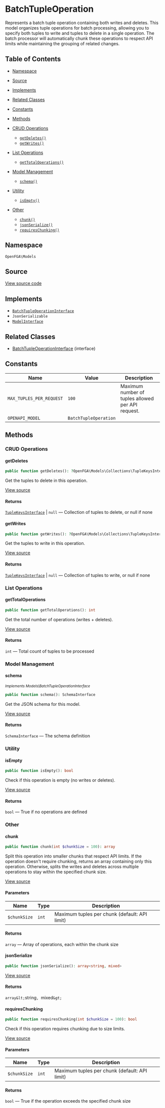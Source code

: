 # BatchTupleOperation

Represents a batch tuple operation containing both writes and deletes. This model organizes tuple operations for batch processing, allowing you to specify both tuples to write and tuples to delete in a single operation. The batch processor will automatically chunk these operations to respect API limits while maintaining the grouping of related changes.

## Table of Contents

- [Namespace](#namespace)
- [Source](#source)
- [Implements](#implements)
- [Related Classes](#related-classes)
- [Constants](#constants)
- [Methods](#methods)

- [CRUD Operations](#crud-operations)
  - [`getDeletes()`](#getdeletes)
  - [`getWrites()`](#getwrites)
- [List Operations](#list-operations)
  - [`getTotalOperations()`](#gettotaloperations)
- [Model Management](#model-management)
  - [`schema()`](#schema)
- [Utility](#utility)
  - [`isEmpty()`](#isempty)
- [Other](#other)
  - [`chunk()`](#chunk)
  - [`jsonSerialize()`](#jsonserialize)
  - [`requiresChunking()`](#requireschunking)

## Namespace

`OpenFGA\Models`

## Source

[View source code](https://github.com/evansims/openfga-php/blob/main/src/Models/BatchTupleOperation.php)

## Implements

- [`BatchTupleOperationInterface`](BatchTupleOperationInterface.md)
- `JsonSerializable`
- [`ModelInterface`](ModelInterface.md)

## Related Classes

- [BatchTupleOperationInterface](Models/BatchTupleOperationInterface.md) (interface)

## Constants

| Name                     | Value                 | Description                                       |
| ------------------------ | --------------------- | ------------------------------------------------- |
| `MAX_TUPLES_PER_REQUEST` | `100`                 | Maximum number of tuples allowed per API request. |
| `OPENAPI_MODEL`          | `BatchTupleOperation` |                                                   |

## Methods

### CRUD Operations

#### getDeletes

```php
public function getDeletes(): ?OpenFGA\Models\Collections\TupleKeysInterface

```

Get the tuples to delete in this operation.

[View source](https://github.com/evansims/openfga-php/blob/main/src/Models/BatchTupleOperation.php#L132)

#### Returns

[`TupleKeysInterface`](Models/Collections/TupleKeysInterface.md) &#124; `null` — Collection of tuples to delete, or null if none

#### getWrites

```php
public function getWrites(): ?OpenFGA\Models\Collections\TupleKeysInterface

```

Get the tuples to write in this operation.

[View source](https://github.com/evansims/openfga-php/blob/main/src/Models/BatchTupleOperation.php#L153)

#### Returns

[`TupleKeysInterface`](Models/Collections/TupleKeysInterface.md) &#124; `null` — Collection of tuples to write, or null if none

### List Operations

#### getTotalOperations

```php
public function getTotalOperations(): int

```

Get the total number of operations (writes + deletes).

[View source](https://github.com/evansims/openfga-php/blob/main/src/Models/BatchTupleOperation.php#L141)

#### Returns

`int` — Total count of tuples to be processed

### Model Management

#### schema

*<small>Implements Models\BatchTupleOperationInterface</small>*

```php
public function schema(): SchemaInterface

```

Get the JSON schema for this model.

[View source](https://github.com/evansims/openfga-php/blob/main/src/Models/BatchTupleOperationInterface.php#L25)

#### Returns

`SchemaInterface` — The schema definition

### Utility

#### isEmpty

```php
public function isEmpty(): bool

```

Check if this operation is empty (no writes or deletes).

[View source](https://github.com/evansims/openfga-php/blob/main/src/Models/BatchTupleOperation.php#L162)

#### Returns

`bool` — True if no operations are defined

### Other

#### chunk

```php
public function chunk(int $chunkSize = 100): array

```

Split this operation into smaller chunks that respect API limits. If the operation doesn&#039;t require chunking, returns an array containing only this operation. Otherwise, splits the writes and deletes across multiple operations to stay within the specified chunk size.

[View source](https://github.com/evansims/openfga-php/blob/main/src/Models/BatchTupleOperation.php#L71)

#### Parameters

| Name         | Type  | Description                                   |
| ------------ | ----- | --------------------------------------------- |
| `$chunkSize` | `int` | Maximum tuples per chunk (default: API limit) |

#### Returns

`array` — Array of operations, each within the chunk size

#### jsonSerialize

```php
public function jsonSerialize(): array<string, mixed>

```

[View source](https://github.com/evansims/openfga-php/blob/main/src/Models/BatchTupleOperation.php#L173)

#### Returns

`array&lt;`string`, `mixed`&gt;`

#### requiresChunking

```php
public function requiresChunking(int $chunkSize = 100): bool

```

Check if this operation requires chunking due to size limits.

[View source](https://github.com/evansims/openfga-php/blob/main/src/Models/BatchTupleOperation.php#L185)

#### Parameters

| Name         | Type  | Description                                   |
| ------------ | ----- | --------------------------------------------- |
| `$chunkSize` | `int` | Maximum tuples per chunk (default: API limit) |

#### Returns

`bool` — True if the operation exceeds the specified chunk size
